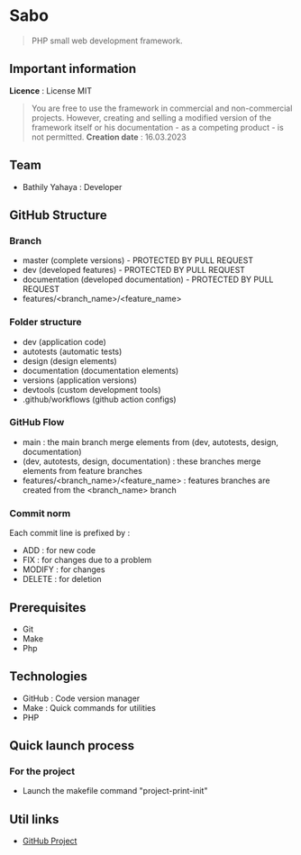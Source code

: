 # Sabo

> PHP small web development framework.

## Important information

**Licence** : License MIT
> You are free to use the framework in commercial and non-commercial projects.
> However, creating and selling a modified version of the framework itself or his documentation - as a competing product - is not permitted.
**Creation date** : 16.03.2023

## Team

- Bathily Yahaya : Developer

## GitHub Structure

### Branch

- master (complete versions) - PROTECTED BY PULL REQUEST
- dev (developed features) - PROTECTED BY PULL REQUEST
- documentation (developed documentation) - PROTECTED BY PULL REQUEST
- features/<branch_name>/<feature_name>

### Folder structure

- dev (application code)
- autotests (automatic tests)
- design (design elements)
- documentation (documentation elements)
- versions (application versions)
- devtools (custom development tools)
- .github/workflows (github action configs)

### GitHub Flow

- main : the main branch merge elements from (dev, autotests, design, documentation)
- (dev, autotests, design, documentation) : these branches merge elements from feature branches
- features/<branch_name>/<feature_name> : features branches are created from the <branch_name> branch

### Commit norm

Each commit line is prefixed by :

- ADD : for new code
- FIX : for changes due to a problem
- MODIFY : for changes
- DELETE : for deletion

## Prerequisites

- Git
- Make
- Php

## Technologies

- GitHub : Code version manager
- Make : Quick commands for utilities
- PHP

## Quick launch process

### For the project

- Launch the makefile command "project-print-init"

## Util links 

- [GitHub Project](https://github.com/users/yahvya/projects/11)
